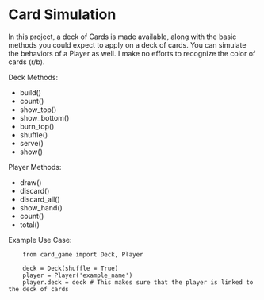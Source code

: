 
# Card Simulation

In this project, a deck of Cards is made available, along with the basic methods you could expect to apply on a deck of cards. You can simulate the behaviors of a Player as well. I make no efforts to recognize the color of cards (r/b).

Deck Methods:
- build()
- count()
- show_top()
- show_bottom()
- burn_top()
- shuffle()
- serve()
- show()

Player Methods:
- draw()
- discard()
- discard_all()
- show_hand()
- count()
- total()


Example Use Case:
```
    from card_game import Deck, Player

    deck = Deck(shuffle = True)
    player = Player('example_name')
    player.deck = deck # This makes sure that the player is linked to the deck of cards
```






